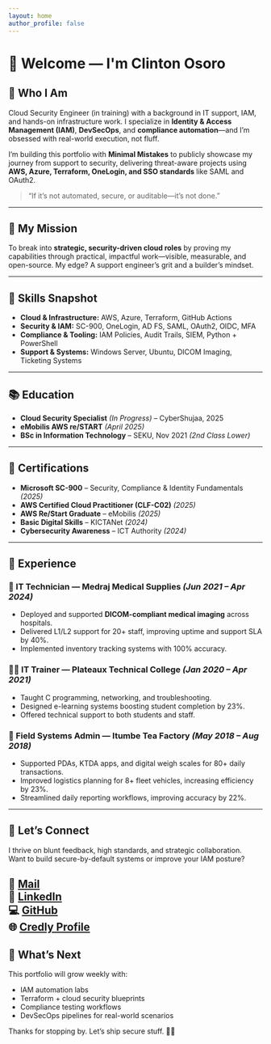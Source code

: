 ```yaml
---
layout: home
author_profile: false
---
```


# 👋 Welcome — I'm Clinton Osoro

## 🧠 Who I Am  
Cloud Security Engineer (in training) with a background in IT support, IAM, and hands-on infrastructure work. I specialize in **Identity & Access Management (IAM)**, **DevSecOps**, and **compliance automation**—and I’m obsessed with real-world execution, not fluff.

I’m building this portfolio with **Minimal Mistakes** to publicly showcase my journey from support to security, delivering threat-aware projects using **AWS, Azure, Terraform, OneLogin, and SSO standards** like SAML and OAuth2.

> “If it’s not automated, secure, or auditable—it’s not done.”

---

## 🎯 My Mission  
To break into **strategic, security-driven cloud roles** by proving my capabilities through practical, impactful work—visible, measurable, and open-source. My edge? A support engineer’s grit and a builder’s mindset.

---

## 🧰 Skills Snapshot  
- **Cloud & Infrastructure:** AWS, Azure, Terraform, GitHub Actions  
- **Security & IAM:** SC-900, OneLogin, AD FS, SAML, OAuth2, OIDC, MFA  
- **Compliance & Tooling:** IAM Policies, Audit Trails, SIEM, Python + PowerShell  
- **Support & Systems:** Windows Server, Ubuntu, DICOM Imaging, Ticketing Systems  

---

## 📚 Education  
- **Cloud Security Specialist** *(In Progress)* – CyberShujaa, 2025
- **eMobilis AWS re/START** *(April 2025)*
- **BSc in Information Technology** – SEKU, Nov 2021 *(2nd Class Lower)*  


---

## 🏅 Certifications  
- **Microsoft SC-900** – Security, Compliance & Identity Fundamentals *(2025)*  
- **AWS Certified Cloud Practitioner (CLF-C02)** *(2025)*  
- **AWS Re/Start Graduate** – eMobilis *(2025)*  
- **Basic Digital Skills** – KICTANet *(2024)*  
- **Cybersecurity Awareness** – ICT Authority *(2024)*  

---

## 💼 Experience

### 🏥 IT Technician — Medraj Medical Supplies *(Jun 2021 – Apr 2024)*  
- Deployed and supported **DICOM-compliant medical imaging** across hospitals.  
- Delivered L1/L2 support for 20+ staff, improving uptime and support SLA by 40%.  
- Implemented inventory tracking systems with 100% accuracy.  

### 🧑‍🏫 IT Trainer — Plateaux Technical College *(Jan 2020 – Apr 2021)*  
- Taught C programming, networking, and troubleshooting.  
- Designed e-learning systems boosting student completion by 23%.  
- Offered technical support to both students and staff.

### 🌿 Field Systems Admin — Itumbe Tea Factory *(May 2018 – Aug 2018)*  
- Supported PDAs, KTDA apps, and digital weigh scales for 80+ daily transactions.  
- Improved logistics planning for 8+ fleet vehicles, increasing efficiency by 23%.  
- Streamlined daily reporting workflows, improving accuracy by 22%.  

---

## 🤝 Let’s Connect

I thrive on blunt feedback, high standards, and strategic collaboration.  
Want to build secure-by-default systems or improve your IAM posture?

📨 [Mail](mailto:osoroclinton@gmail.com)  
🔗 [LinkedIn](https://www.linkedin.com/in/clinton-osoro-a7623a159)  
💻 [GitHub](https://github.com/osoroclinton)  
🌐 [Credly Profile](https://www.credly.com/users/clinton-osoro.65697aee/)
---

## 👣 What’s Next  
This portfolio will grow weekly with:  
- IAM automation labs  
- Terraform + cloud security blueprints  
- Compliance testing workflows  
- DevSecOps pipelines for real-world scenarios  

Thanks for stopping by. Let’s ship secure stuff. 🔐💥
